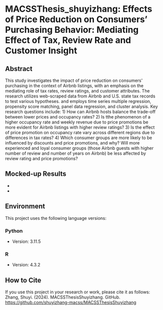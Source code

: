 # MACSSThesis_shuyizhang: Effects of Price Reduction on Consumers’ Purchasing Behavior: Mediating Effect of Tax, Review Rate and Customer Insight


## Abstract
This study investigates the impact of price reduction on consumers' purchasing in the context of Airbnb listings, with an emphasis on the mediating role of tax rates, review ratings, and customer attributes. The research utilizes web-scraped data from Airbnb and U.S. state tax records to test various hypotheses. and employs time series multiple regression, propensity score matching, panel data regression, and cluster analysis. Key research questions include: 1) How can Airbnb hosts balance the trade-off between lower prices and occupancy rates? 2) Is tthe phenomenon of a higher occupancy rate and weekly revenue due to price promotions be more evident for Airbnb listings with higher review ratings? 3) Is the effect of price promotion on occupancy rate vary across different regions due to differences in tax rates? 4) Which consumer groups are more likely to be influenced by discounts and price promotions, and why? Will more experienced and loyal consumer groups (those Airbnb guests with higher number of review and number of years on Airbnb) be less affected by review rating and price promotions?


## Mocked-up Results
- 

- 


## Environment
This project uses the following language versions:
### Python
- Version: 3.11.5
### R
- Version: 4.3.2


## How to Cite
If you use this project in your research or work, please cite it as follows:
Zhang, Shuyi. (2024). MACSSThesisShuyizhang. GitHub. https://github.com/shuyizhang-macss/MACSSThesisShuyizhang
